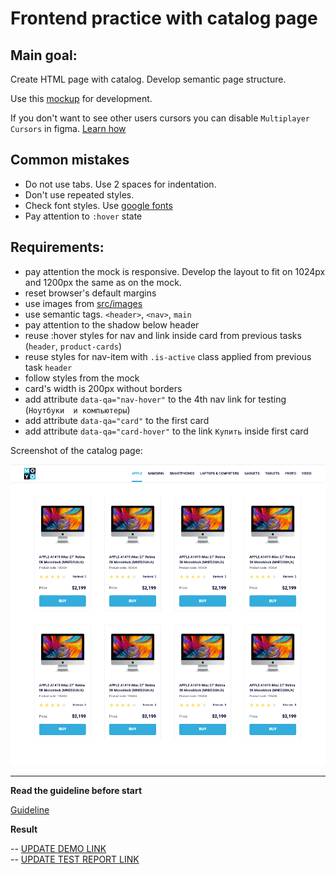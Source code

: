 # Frontend practice with catalog page

## Main goal:
Create HTML page with catalog. Develop semantic page structure.

Use this [mockup](https://www.figma.com/file/euXjY316CHKYkPRO1K0kjLsF/Moyo-Catalog?node-id=0%3A1) 
for development.

If you don't want to see other users cursors you can disable `Multiplayer 
Cursors` in figma. [Learn how](https://mate-academy.github.io/layout_task-guideline/figma.html#multiplayer-cursors)

## Common mistakes
* Do not use tabs. Use 2 spaces for indentation.
* Don't use repeated styles.
* Check font styles. Use [google fonts](https://fonts.google.com/)
* Pay attention to `:hover` state

## Requirements:

* pay attention the mock is responsive. Develop the layout to fit on 1024px and
1200px the same as on the mock.
* reset browser's default margins
* use images from [src/images](src/images)
* use semantic tags. `<header>`, `<nav>`, `main`
* pay attention to the shadow below header
* reuse :hover styles for nav and link inside card from previous tasks 
(`header`, `product-cards`)
* reuse styles for nav-item with `.is-active` class applied from previous task 
`header`
* follow styles from the mock
* card's width is 200px without borders
* add attribute `data-qa="nav-hover"` to the 4th nav link for testing (`Ноутбуки 
и компьютеры`)
* add attribute `data-qa="card"` to the first card
* add attribute `data-qa="card-hover"` to the link `Купить` inside first card

Screenshot of the catalog page:

![screenshot](./references/catalog-example.png)

---
**Read the guideline before start**

[Guideline](https://mate-academy.github.io/layout_task-guideline/)

**Result**

-- [UPDATE DEMO LINK](https://yurabobeshko.github.io/layout_catalog/) <br>
-- [UPDATE TEST REPORT LINK](https://yurabobeshko.github.io/layout_catalog/report/html_report/)
